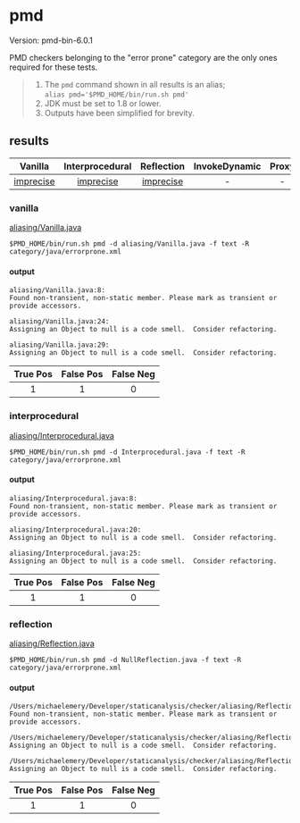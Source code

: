 # pmd

Version: pmd-bin-6.0.1

PMD checkers belonging to the "error prone" category are the only ones required for these tests.

> 1. The `pmd` command shown in all results is an alias; <br>
> `alias pmd='$PMD_HOME/bin/run.sh pmd'`
> 2. JDK must be set to 1.8 or lower.
> 3. Outputs have been simplified for brevity.

## results

| Vanilla | Interprocedural | Reflection | InvokeDynamic | Proxy |
| :---: | :---: | :---: | :---: | :---: |
| [imprecise](https://github.com/michaelemery/staticanalysis/blob/master/checker/aliasing/pmd.md#vanilla) | [imprecise](https://github.com/michaelemery/staticanalysis/blob/master/checker/aliasing/pmd.md#interprocedural) |[imprecise](https://github.com/michaelemery/staticanalysis/blob/master/checker/aliasing/pmd.md#reflection) | - | - |

### vanilla

[aliasing/Vanilla.java](https://github.com/michaelemery/staticanalysis/blob/master/checker/aliasing/Vanilla.java)

```
$PMD_HOME/bin/run.sh pmd -d aliasing/Vanilla.java -f text -R category/java/errorprone.xml
```

#### output
```
aliasing/Vanilla.java:8:  
Found non-transient, non-static member. Please mark as transient or provide accessors.

aliasing/Vanilla.java:24:  
Assigning an Object to null is a code smell.  Consider refactoring.

aliasing/Vanilla.java:29:  
Assigning an Object to null is a code smell.  Consider refactoring.
```

| True Pos | False Pos | False Neg |
| :---: | :---: | :---: |
| 1 | 1 | 0 |

### interprocedural

[aliasing/Interprocedural.java](https://github.com/michaelemery/staticanalysis/blob/master/checker/aliasing/Interprocedural.java)

```
$PMD_HOME/bin/run.sh pmd -d Interprocedural.java -f text -R category/java/errorprone.xml
```

#### output
```
aliasing/Interprocedural.java:8:   
Found non-transient, non-static member. Please mark as transient or provide accessors.

aliasing/Interprocedural.java:20:  
Assigning an Object to null is a code smell.  Consider refactoring.

aliasing/Interprocedural.java:25:  
Assigning an Object to null is a code smell.  Consider refactoring.
```

| True Pos | False Pos | False Neg |
| :---: | :---: | :---: |
| 1 | 1 | 0 |

### reflection

[aliasing/Reflection.java](https://github.com/michaelemery/staticanalysis/blob/master/checker/aliasing/Reflection.java)

```
$PMD_HOME/bin/run.sh pmd -d NullReflection.java -f text -R category/java/errorprone.xml
```

#### output
```
/Users/michaelemery/Developer/staticanalysis/checker/aliasing/Reflection.java:11:   
Found non-transient, non-static member. Please mark as transient or provide accessors.

/Users/michaelemery/Developer/staticanalysis/checker/aliasing/Reflection.java:27:   
Assigning an Object to null is a code smell.  Consider refactoring.

/Users/michaelemery/Developer/staticanalysis/checker/aliasing/Reflection.java:33:   
Assigning an Object to null is a code smell.  Consider refactoring.
```

| True Pos | False Pos | False Neg |
| :---: | :---: | :---: |
| 1 | 1 | 0 |
